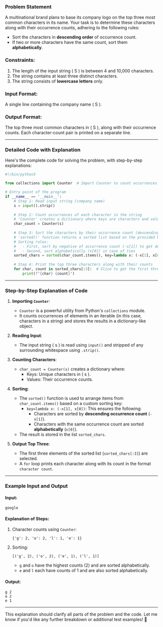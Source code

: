 ### Problem Statement
A multinational brand plans to base its company logo on the top three most common characters in its name. Your task is to determine these characters along with their occurrence counts, adhering to the following rules:
- Sort the characters in **descending order** of occurrence count.
- If two or more characters have the same count, sort them **alphabetically**.

### Constraints:
1. The length of the input string \( S \) is between 4 and 10,000 characters.
2. The string contains at least three distinct characters.
3. The string consists of **lowercase letters** only.

### Input Format:
A single line containing the company name \( S \).

### Output Format:
The top three most common characters in \( S \), along with their occurrence counts. Each character-count pair is printed on a separate line.

---

### Detailed Code with Explanation

Here's the complete code for solving the problem, with step-by-step explanations:

```python
#!/bin/python3

from collections import Counter  # Import Counter to count occurrences of characters efficiently

# Entry point of the program
if __name__ == '__main__':
    # Step 1: Read input string (company name)
    s = input().strip()
    
    # Step 2: Count occurrences of each character in the string
    # 'Counter' creates a dictionary where keys are characters and values are their counts
    char_count = Counter(s)
    
    # Step 3: Sort the characters by their occurrence count (descending) and alphabetically for ties
    # 'sorted()' function returns a sorted list based on the provided key
    # Sorting rules:
    #   - First, sort by negative of occurrence count (-x[1]) to get descending order
    #   - Second, sort alphabetically (x[0]) in case of ties
    sorted_chars = sorted(char_count.items(), key=lambda x: (-x[1], x[0]))
    
    # Step 4: Print the top three characters along with their counts
    for char, count in sorted_chars[:3]:  # Slice to get the first three elements
        print(f"{char} {count}")
```

---

### Step-by-Step Explanation of Code

1. **Importing `Counter`**:
   - `Counter` is a powerful utility from Python's `collections` module.
   - It counts occurrences of elements in an iterable (in this case, characters in a string) and stores the results in a dictionary-like object.

2. **Reading Input**:
   - The input string \( s \) is read using `input()` and stripped of any surrounding whitespace using `.strip()`.

3. **Counting Characters**:
   - `char_count = Counter(s)` creates a dictionary where:
     - Keys: Unique characters in \( s \).
     - Values: Their occurrence counts.

4. **Sorting**:
   - The `sorted()` function is used to arrange items from `char_count.items()` based on a custom sorting key:
     - `key=lambda x: (-x[1], x[0])`: This ensures the following:
       - Characters are sorted by **descending occurrence count** (`-x[1]`).
       - Characters with the same occurrence count are sorted **alphabetically** (`x[0]`).
   - The result is stored in the list `sorted_chars`.

5. **Output Top Three**:
   - The first three elements of the sorted list (`sorted_chars[:3]`) are selected.
   - A `for` loop prints each character along with its count in the format `character count`.

---

### Example Input and Output

#### Input:
```
google
```

#### Explanation of Steps:
1. Character counts using `Counter`:
   ```
   {'g': 2, 'o': 2, 'l': 1, 'e': 1}
   ```
2. Sorting:
   ```
   [('g', 2), ('o', 2), ('e', 1), ('l', 1)]
   ```
   - `g` and `o` have the highest counts (2) and are sorted alphabetically.
   - `e` and `l` each have counts of 1 and are also sorted alphabetically.

#### Output:
```
g 2
o 2
e 1
```

---

This explanation should clarify all parts of the problem and the code. Let me know if you'd like any further breakdown or additional test examples! 🚀
